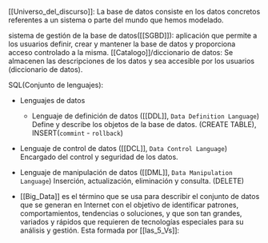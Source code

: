 [[Universo_del_discurso]]: La base de datos consiste en los datos concretos referentes a un sistema o parte del mundo que hemos modelado.

sistema de gestión de la base de datos([[SGBD]]): aplicación que permite a los usuarios definir, crear y mantener la base de datos y proporciona acceso controlado a la misma. 
[[Catalogo]]/diccionario de datos: Se almacenen las descripciones de los datos y sea accesible por los usuarios (diccionario de datos).

SQL(Conjunto de lenguajes):
- Lenguajes de datos
	- Lenguaje de definición de datos ([[DDL]], ``Data Definition Language``) Define y describe los objetos de la base de datos. (CREATE TABLE), INSERT(``commint`` - ``rollback``)
	
- Lenguaje de control de datos ([[DCL]], ``Data Control Language``) Encargado del control y seguridad de los datos.

- Lenguaje de manipulación de datos ([[DML]], ``Data Manipulation Language``) Inserción, actualización, eliminación y consulta. (DELETE)

- [[Big_Data]] es el término que se usa para describir el conjunto de datos que se generan en Internet con el objetivo de identificar patrones, comportamientos, tendencias o soluciones, y que son tan grandes, variados y rápidos que requieren de tecnologías especiales para su análisis y gestión.
	Esta formada por [[las_5_Vs]]:
